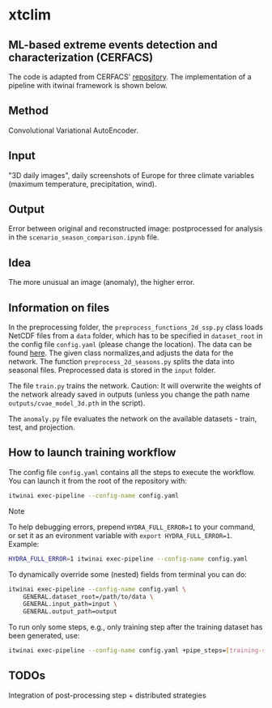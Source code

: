 # xtclim

## ML-based extreme events detection and characterization (CERFACS)

The code is adapted from CERFACS' [repository](https://github.com/cerfacs-globc/xtclim/tree/master).
The implementation of a pipeline with itwinai framework is shown below.

## Method

Convolutional Variational AutoEncoder.

## Input

"3D daily images", daily screenshots of Europe for three climate 
variables (maximum temperature, precipitation, wind).

## Output

Error between original and reconstructed image: postprocessed for analysis in 
the `scenario_season_comparison.ipynb` file.

## Idea

The more unusual an image (anomaly), the higher error.

## Information on files

In the preprocessing folder, the `preprocess_functions_2d_ssp.py` class loads 
NetCDF files from a `data` folder, which has to be specified in `dataset_root` 
in the config file `config.yaml` (please change the location).
The data can be found [here](https://b2drop.eudat.eu/s/rtAadDNYDWBkxjJ). 
The given class normalizes,and adjusts the data for the network. 
The function `preprocess_2d_seasons.py` splits the data into
seasonal files. Preprocessed data is stored in the `input` folder.

The file `train.py` trains the network. Caution: It will overwrite the 
weights of the network already saved in outputs (unless you change the 
path name `outputs/cvae_model_3d.pth` in the script).

The `anomaly.py` file evaluates the network on the available datasets - train, test, and projection.

## How to launch training workflow

The config file `config.yaml` contains all the steps to execute the workflow.
You can launch it from the root of the repository with:

```bash
itwinai exec-pipeline --config-name config.yaml
```

> [!NOTE]
> To help debugging errors, prepend `HYDRA_FULL_ERROR=1` to your command, or
> set it as an evironment variable with `export HYDRA_FULL_ERROR=1`.
> Example:
>
> ```bash
> HYDRA_FULL_ERROR=1 itwinai exec-pipeline --config-name config.yaml
> ```

To dynamically override some (nested) fields from terminal you can do:

```bash
itwinai exec-pipeline --config-name config.yaml \
    GENERAL.dataset_root=/path/to/data \
    GENERAL.input_path=input \
    GENERAL.output_path=output
```

To run only some steps, e.g., only training step after the training 
dataset has been generated, use:

```bash
itwinai exec-pipeline --config-name config.yaml +pipe_steps=[training-step]
```

## TODOs

Integration of post-processing step + distributed strategies
